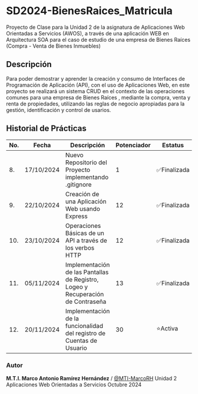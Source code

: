 # SD2024-BienesRaices_Matricula
Proyecto de Clase para la Unidad 2 de la asignatura de Aplicaciones Web Orientadas a Servicios (AWOS), a través de una aplicación WEB en Arquitectura SOA para el caso de estudio de una empresa de Bienes Raíces (Compra - Venta de Bienes Inmuebles)


## Descripción

Para poder demostrar y aprender la creación y consumo de Interfaces de Programación de Aplicación (API), con el uso de Aplicaciones Web, en este proyecto se realizará un sistema CRUD en el contexto de las operaciones comunes para una empresa de Bienes Raíces , mediante la compra, venta y renta de propiedades, utilizando las reglas de negocio apropiadas para la gestión, identificación y control de usarios.

## Historial de Prácticas

|No.|Fecha |Descripción|Potenciador|Estatus|
|--|--|--|--|--|
|8.|17/10/2024|Nuevo Repositorio del Proyecto implementando .gitignore|1|✅Finalizada|
|9.|22/10/2024|Creación de una Aplicación Web usando Express| 12|✅Finalizada|
|10.|23/10/2024|Operaciones Básicas de un API a través de los verbos HTTP| 12|✅Finalizada|
|11.|05/11/2024|Implementación de las Pantallas de Registro, Logeo y Recuperación de Contraseña|13|✅Finalizada|
|12.|20/11/2024|Implementación de la funcionalidad del registro de Cuentas de Usuario|30|⭐Activa|


### Autor
 **M.T.I. Marco Antonio Ramírez Hernández** / [@MTI-MarcoRH](https://github.com/MTI-MarcoRH)
Unidad 2
Aplicaciones Web Orientadas a Servicios
Octubre 2024
